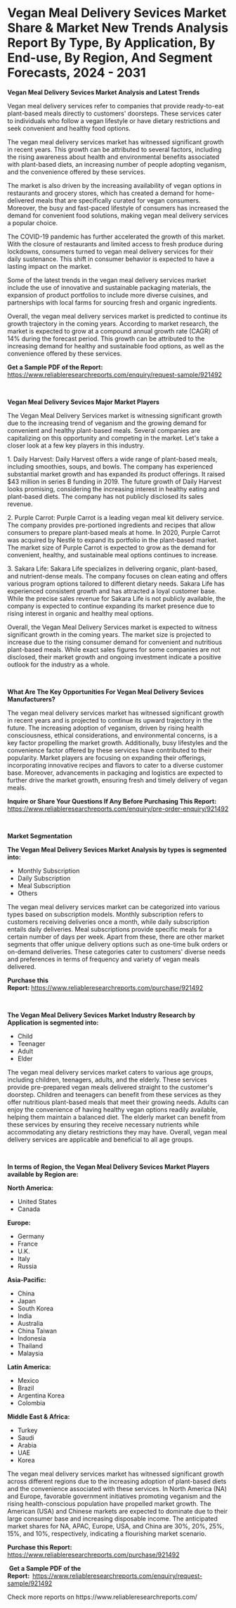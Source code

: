 <p><h1>Vegan Meal Delivery Sevices Market Share & Market New Trends Analysis Report By Type, By Application, By End-use, By Region, And Segment Forecasts, 2024 - 2031</h1></p><p><strong>Vegan Meal Delivery Sevices Market Analysis and Latest Trends</strong></p>
<p><p>Vegan meal delivery services refer to companies that provide ready-to-eat plant-based meals directly to customers' doorsteps. These services cater to individuals who follow a vegan lifestyle or have dietary restrictions and seek convenient and healthy food options.</p><p>The vegan meal delivery services market has witnessed significant growth in recent years. This growth can be attributed to several factors, including the rising awareness about health and environmental benefits associated with plant-based diets, an increasing number of people adopting veganism, and the convenience offered by these services.</p><p>The market is also driven by the increasing availability of vegan options in restaurants and grocery stores, which has created a demand for home-delivered meals that are specifically curated for vegan consumers. Moreover, the busy and fast-paced lifestyle of consumers has increased the demand for convenient food solutions, making vegan meal delivery services a popular choice.</p><p>The COVID-19 pandemic has further accelerated the growth of this market. With the closure of restaurants and limited access to fresh produce during lockdowns, consumers turned to vegan meal delivery services for their daily sustenance. This shift in consumer behavior is expected to have a lasting impact on the market.</p><p>Some of the latest trends in the vegan meal delivery services market include the use of innovative and sustainable packaging materials, the expansion of product portfolios to include more diverse cuisines, and partnerships with local farms for sourcing fresh and organic ingredients.</p><p>Overall, the vegan meal delivery services market is predicted to continue its growth trajectory in the coming years. According to market research, the market is expected to grow at a compound annual growth rate (CAGR) of 14% during the forecast period. This growth can be attributed to the increasing demand for healthy and sustainable food options, as well as the convenience offered by these services.</p></p>
<p><strong>Get a Sample PDF of the Report:&nbsp;</strong> <a href="https://www.reliableresearchreports.com/enquiry/request-sample/921492">https://www.reliableresearchreports.com/enquiry/request-sample/921492</a></p>
<p>&nbsp;</p>
<p><strong>Vegan Meal Delivery Sevices Major Market Players</strong></p>
<p><p>The Vegan Meal Delivery Services market is witnessing significant growth due to the increasing trend of veganism and the growing demand for convenient and healthy plant-based meals. Several companies are capitalizing on this opportunity and competing in the market. Let's take a closer look at a few key players in this industry.</p><p>1. Daily Harvest: Daily Harvest offers a wide range of plant-based meals, including smoothies, soups, and bowls. The company has experienced substantial market growth and has expanded its product offerings. It raised $43 million in series B funding in 2019. The future growth of Daily Harvest looks promising, considering the increasing interest in healthy eating and plant-based diets. The company has not publicly disclosed its sales revenue.</p><p>2. Purple Carrot: Purple Carrot is a leading vegan meal kit delivery service. The company provides pre-portioned ingredients and recipes that allow consumers to prepare plant-based meals at home. In 2020, Purple Carrot was acquired by Nestlé to expand its portfolio in the plant-based market. The market size of Purple Carrot is expected to grow as the demand for convenient, healthy, and sustainable meal options continues to increase.</p><p>3. Sakara Life: Sakara Life specializes in delivering organic, plant-based, and nutrient-dense meals. The company focuses on clean eating and offers various program options tailored to different dietary needs. Sakara Life has experienced consistent growth and has attracted a loyal customer base. While the precise sales revenue for Sakara Life is not publicly available, the company is expected to continue expanding its market presence due to rising interest in organic and healthy meal options.</p><p>Overall, the Vegan Meal Delivery Services market is expected to witness significant growth in the coming years. The market size is projected to increase due to the rising consumer demand for convenient and nutritious plant-based meals. While exact sales figures for some companies are not disclosed, their market growth and ongoing investment indicate a positive outlook for the industry as a whole.</p></p>
<p>&nbsp;</p>
<p><strong>What Are The Key Opportunities For Vegan Meal Delivery Sevices Manufacturers?</strong></p>
<p><p>The vegan meal delivery services market has witnessed significant growth in recent years and is projected to continue its upward trajectory in the future. The increasing adoption of veganism, driven by rising health consciousness, ethical considerations, and environmental concerns, is a key factor propelling the market growth. Additionally, busy lifestyles and the convenience factor offered by these services have contributed to their popularity. Market players are focusing on expanding their offerings, incorporating innovative recipes and flavors to cater to a diverse customer base. Moreover, advancements in packaging and logistics are expected to further drive the market growth, ensuring fresh and timely delivery of vegan meals.</p></p>
<p><strong>Inquire or Share Your Questions If Any Before Purchasing This Report:</strong> <a href="https://www.reliableresearchreports.com/enquiry/pre-order-enquiry/921492">https://www.reliableresearchreports.com/enquiry/pre-order-enquiry/921492</a></p>
<p>&nbsp;</p>
<p><strong>Market Segmentation</strong></p>
<p><strong>The Vegan Meal Delivery Sevices Market Analysis by types is segmented into:</strong></p>
<p><ul><li>Monthly Subscription</li><li>Daily Subscription</li><li>Meal Subscription</li><li>Others</li></ul></p>
<p><p>The vegan meal delivery services market can be categorized into various types based on subscription models. Monthly subscription refers to customers receiving deliveries once a month, while daily subscription entails daily deliveries. Meal subscriptions provide specific meals for a certain number of days per week. Apart from these, there are other market segments that offer unique delivery options such as one-time bulk orders or on-demand deliveries. These categories cater to customers' diverse needs and preferences in terms of frequency and variety of vegan meals delivered.</p></p>
<p><strong>Purchase this Report:&nbsp;</strong><a href="https://www.reliableresearchreports.com/purchase/921492">https://www.reliableresearchreports.com/purchase/921492</a></p>
<p>&nbsp;</p>
<p><strong>The Vegan Meal Delivery Sevices Market Industry Research by Application is segmented into:</strong></p>
<p><ul><li>Child</li><li>Teenager</li><li>Adult</li><li>Elder</li></ul></p>
<p><p>The vegan meal delivery services market caters to various age groups, including children, teenagers, adults, and the elderly. These services provide pre-prepared vegan meals delivered straight to the customer's doorstep. Children and teenagers can benefit from these services as they offer nutritious plant-based meals that meet their growing needs. Adults can enjoy the convenience of having healthy vegan options readily available, helping them maintain a balanced diet. The elderly market can benefit from these services by ensuring they receive necessary nutrients while accommodating any dietary restrictions they may have. Overall, vegan meal delivery services are applicable and beneficial to all age groups.</p></p>
<p>&nbsp;</p>
<p><strong>In terms of Region, the Vegan Meal Delivery Sevices Market Players available by Region are:</strong></p>
<p>
    <p> <strong> North America: </strong>
        <ul>
            <li>United States</li>
            <li>Canada</li>
        </ul>
        </p> 
    <p> <strong> Europe: </strong>
        <ul>
            <li>Germany</li>
            <li>France</li>
            <li>U.K.</li>
            <li>Italy</li>
            <li>Russia</li>
        </ul>
        </p> 
    <p> <strong> Asia-Pacific: </strong>
        <ul>
            <li>China</li>
            <li>Japan</li>
            <li>South Korea</li>
            <li>India</li>
            <li>Australia</li>
            <li>China Taiwan</li>
            <li>Indonesia</li>
            <li>Thailand</li>
            <li>Malaysia</li>
        </ul>
        </p> 
    <p> <strong> Latin America: </strong>
        <ul>
            <li>Mexico</li>
            <li>Brazil</li>
            <li>Argentina Korea</li>
            <li>Colombia</li>
        </ul>
        </p> 
    <p> <strong> Middle East & Africa: </strong>
        <ul>
            <li>Turkey</li>
            <li>Saudi</li>
            <li>Arabia</li>
            <li>UAE</li>
            <li>Korea</li>
        </ul>
    </p>
    </p>
<p><p>The vegan meal delivery services market has witnessed significant growth across different regions due to the increasing adoption of plant-based diets and the convenience associated with these services. In North America (NA) and Europe, favorable government initiatives promoting veganism and the rising health-conscious population have propelled market growth. The American (USA) and Chinese markets are expected to dominate due to their large consumer base and increasing disposable income. The anticipated market shares for NA, APAC, Europe, USA, and China are 30%, 20%, 25%, 15%, and 10%, respectively, indicating a flourishing market scenario.</p></p>
<p><strong>Purchase this Report: </strong><a href="https://www.reliableresearchreports.com/purchase/921492">https://www.reliableresearchreports.com/purchase/921492</a></p>
<p>&nbsp;<strong>Get a Sample PDF of the Report:&nbsp;&nbsp;</strong><a href="https://www.reliableresearchreports.com/enquiry/request-sample/921492">https://www.reliableresearchreports.com/enquiry/request-sample/921492</a></p>
<p><strong></strong></p>
<p>Check more reports on https://www.reliableresearchreports.com/</p>